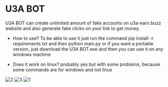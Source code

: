 # U3A BOT
U3A BOT can create unlimited amount of fake accounts on u3a-earn.buzz website and also generate fake clicks on your link to get money.

* How to use? 
To be able to use it just run the command pip install -r requirements.txt and then python main.py or if you want a portable version, just download the U3A BOT.exe and then you can use it on any windows machine

* Does it work on linux?
probably yes but with some problems, because some commands are for windows and not linux

![2](https://user-images.githubusercontent.com/77591040/177911527-265bbd9e-4c2c-41ef-b1bf-18b59a108ff4.PNG)
![3](https://user-images.githubusercontent.com/77591040/177911528-ace89ff4-e210-4cb8-b5d2-6c27870013fe.PNG)
![1](https://user-images.githubusercontent.com/77591040/177911714-f82e9cde-418a-433b-ae73-ed06337ae2b6.PNG)
